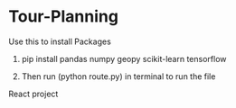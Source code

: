 # Tour-Planning

Use this to install Packages

1) pip install pandas numpy geopy scikit-learn tensorflow

2) Then run (python route.py) in terminal to run the file

React project